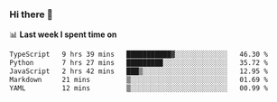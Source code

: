 ### Hi there 👋

<!--
**DBvc/DBvc** is a ✨ _special_ ✨ repository because its `README.md` (this file) appears on your GitHub profile.

Here are some ideas to get you started:

- 🔭 I’m currently working on ...
- 🌱 I’m currently learning ...
- 👯 I’m looking to collaborate on ...
- 🤔 I’m looking for help with ...
- 💬 Ask me about ...
- 📫 How to reach me: ...
- 😄 Pronouns: ...
- ⚡ Fun fact: ...
-->

📊 **Last week I spent time on**
<!--START_SECTION:waka-->

```txt
TypeScript   9 hrs 39 mins   ███████████▓░░░░░░░░░░░░░   46.30 %
Python       7 hrs 27 mins   █████████░░░░░░░░░░░░░░░░   35.72 %
JavaScript   2 hrs 42 mins   ███▒░░░░░░░░░░░░░░░░░░░░░   12.95 %
Markdown     21 mins         ▒░░░░░░░░░░░░░░░░░░░░░░░░   01.69 %
YAML         12 mins         ▒░░░░░░░░░░░░░░░░░░░░░░░░   00.99 %
```

<!--END_SECTION:waka-->
